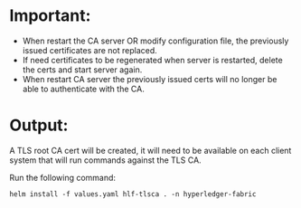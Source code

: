 # Important:
- When restart the CA server OR modify configuration file, the previously issued certificates are not replaced.
- If need certificates to be regenerated when server is restarted, delete the certs and start server again.
- When restart CA server the previously issued certs will no longer be able to authenticate with the CA.

# Output:
A TLS root CA cert will be created, it will need to be available on each client system that will run commands against the TLS CA.

Run the following command:
```
helm install -f values.yaml hlf-tlsca . -n hyperledger-fabric
```
